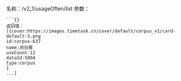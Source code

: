 名称：/v2_1/usageOften/list
参数：
```jsonGET
```{}
返回值：
[{cover:https://images.timetask.cn/cover/default/corpus_v1/card-default-5.png
id:corpus-637
name:测日报
useCount:12
dataId:5004
type:corpus
}
...]
